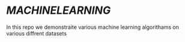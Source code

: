 # _MACHINELEARNING_
In this repo we demonstraite various machine learning algorithams on various    diffrent datasets














